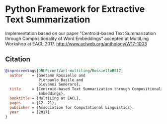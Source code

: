 # Python Framework for Extractive Text Summarization
Implementation based on our paper "Centroid-based Text Summarization through Compositionality of Word Embeddings" accepted at MultiLing Workshop at EACL 2017. http://www.aclweb.org/anthology/W17-1003

## Citation
```bibtex
@inproceedings{DBLP:conf/acl-multiling/RossielloBS17,
  author    = {Gaetano Rossiello and
               Pierpaolo Basile and
               Giovanni Semeraro},
  title     = {Centroid-based Text Summarization through Compositionality of Word
               Embeddings},
  booktitle = {MultiLing at EACL},
  pages     = {12--21},
  publisher = {Association for Computational Linguistics},
  year      = {2017}
}
```
